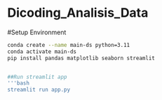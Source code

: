 # Dicoding_Analisis_Data
#Setup Environment
```bash
conda create --name main-ds python=3.11
conda activate main-ds
pip install pandas matplotlib seaborn streamlit


##Run streamlit app
'''bash
streamlit run app.py
